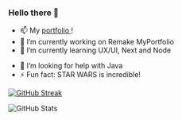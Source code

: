 ### Hello there 👋

<!--
**JPSS14/JPSS14** is a ✨ _special_ ✨ repository because its `README.md` (this file) appears on your GitHub profile.

Here are some ideas to get you started:
-->

- 📫 My [ portfolio ](https://jpss14-portfolio.vercel.app/)!
- 🔭 I’m currently working on Remake MyPortfolio
- 🌱 I’m currently learning UX/UI, Next and Node
<!-- - 👯 I’m looking to collaborate on ... -->
- 🤔 I’m looking for help with Java
  <!-- - 💬 Ask me about ... -->
  <!-- - 📫 How to reach me: ... -->
  <!-- - 😄 Pronouns: ... -->
- ⚡ Fun fact: STAR WARS is incredible!

[![GitHub Streak](https://streak-stats.demolab.com/?user=jpss14)](https://git.io/streak-stats)
<br/>

![GitHub Stats](https://github-readme-stats.vercel.app/api?username=jpss14)
<br/>

<!--
![Top Langs](https://github-readme-stats-git-masterrstaa-rickstaa.vercel.app/api/top-langs/?username=jpss14&layout=compact&bg_color=000&border_color=30A3DC&title_color=E94D5F&text_color=FFF)
-->
